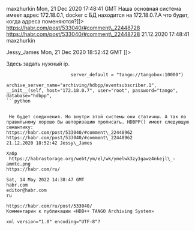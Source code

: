 



maxzhurkin
Mon, 21 Dec 2020 17:48:41 GMT
 Наша основная система имеет адрес 172.18.0.1, docker с БД находится на 172.18.0.7.А что будет, когда адреса поменяются?]]>
https://habr.com/post/533040/#comment\_22448728
https://habr.com/post/533040/#comment\_22448728
21.12.2020 17:48:41 maxzhurkin


Jessy\_James
Mon, 21 Dec 2020 18:52:42 GMT
]]>

Здесь задать нужный ip.

  
```
                        server_default = "tango://tangobox:10000")
                        archive_server_name="archiving/hdbpp/eventsubscriber.1",
__init__(self, host="172.18.0.7", user="root", password="tango", database="hdbpp", 
```python


 Не будет соединения. Но внутри этой системы они статичны. А так по правильному хорошо бы авторизацию прописать. HDBPP() имеет следующую семантику:   
https://habr.com/post/533040/#comment\_22448962
https://habr.com/post/533040/#comment\_22448962
21.12.2020 18:52:42 Jessy\_James

Хабр
 https://habrastorage.org/webt/ym/el/wk/ymelwk3zy1gawz4nkejl\_-ammtc.png
https://habr.com/ru/

Sat, 14 May 2022 14:38:47 GMT
habr.com
editor@habr.com
ru
 
https://habr.com/ru/post/533040/
Комментарии к публикации «HDB++ TANGO Archiving System»

xml version="1.0" encoding="UTF-8"?